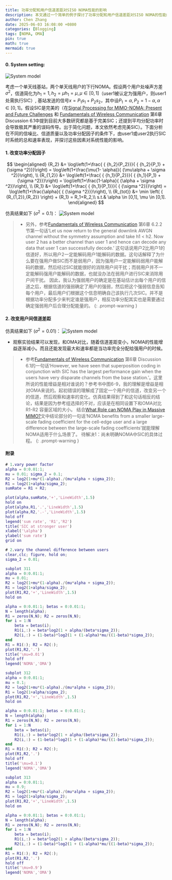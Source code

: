 ```yaml
---
title: 功率分配和用户信道差距对SISO NOMA性能的影响
description: 本文通过一个简单的例子探讨了功率分配和用户信道差距对SISO NOMA的性能的影响。
author: Chen Zhang
date: 2025-06-03 16:08:00 +0800
categories: [Blogging]
tags: [NOMA, OMA]
pin: true
math: true
mermaid: true
---
```


#### 0. System setting:
![System model](../assets/img/SISONOMA/fig0.jpg)

考虑一个单天线基站，两个单天线用户的下行NOMA。假设两个用户处噪声方差$\sigma^2$，信道简化为$h_1=1,h_2=\mu h_1= \mu, \mu \in[0,1]$（user1被认定为强用户，则user1处需执行SIC）, 基站发送的信号$x=P_1 s_1 + P_2 s_2$，其中设$P_1 = \alpha, P_2 = 1- \alpha, \alpha \in [0,1]$。假设SIC是完美的（在[Signal Processing for MIMO-NOMA: Present and Future Challenges](https://arxiv.org/abs/1802.00754) 和 [Fundamentals of Wireless Communication](https://web.stanford.edu/~dntse/wireless_book.html) 第6章 Discussion 6.1中提到目前大多数研究都是基于完美SIC；还提到平均分配功率时会导致极其严重的误码传导。出于简化问题，本文依然考虑完美SIC）。下面分析在不同的信噪比、信道质量以及功率分配因子的条件下，由user1或user2执行SIC时系统的总和速率表现，并探讨这些因素对系统性能的影响。
#### 1. 改变功率分配因子
$$
\begin{aligned}
{R_2} &= \log\left(1+\frac{ { {h_2}{P_2}}}{ { {h_2}{P_1} + {\sigma ^2}}}\right) = \log\left(1+\frac{\mu(1- \alpha)}{ {\mu\alpha + \sigma ^2}}\right), \\
{R_{1,2}} &= \log\left(1+\frac{ { {h_1}{P_2}}}{ { {h_1}{P_1} + {\sigma ^2}}}\right) = \log\left(1+\frac{1-\alpha}{ {\alpha + \sigma ^2}}\right), \\
{R_1} &= \log\left(1+\frac{ { {h_1}{P_1}}}{ { {\sigma ^2}}}\right) = \log\left(1+\frac{\alpha}{ { {\sigma ^2}}}\right), \\
{R_{tot}} &= \min \left( { {R_{1,2}},{R_2}} \right) + {R_1} = R_1+R_2,\\
s.t.& \alpha \in [0,1], \mu \in [0,1].
\end{aligned}
$$

仿真结果如下 ($\sigma^2=0.1$)：
![System model](../assets/img/SISONOMA/fig1.jpg)

> - 另外，参考[Fundamentals of Wireless Communication](https://web.stanford.edu/~dntse/wireless_book.html) 第6章 6.2.2节第一句话‘Let us now return to the general downlink AWGN channel without the symmetry assumption and take h1 < h2. Now user 2 has a better channel than user 1 and
hence can decode any data that user 1 can successfully decode.’ 这句话说用户2比用户1的信道好，所以用户2一定能解码用户1能解码的数据。这句话解释了为什么要在强用户做SIC而不是弱用户，因为强用户一定能解码弱用户能解码的数据，然后经过SIC就能很好的消除用户间干扰；而弱用户并不一定能解码强用户能解码的数据，也就没办法在弱用户进行SIC来消除用户间干扰。
因此，我认为强弱用户的确定是在基站估计出每个用户的信道之后，根据信道的强弱确定了用户的强弱，然后把这个强弱信息告知每个用户，最后用户们根据这个信息明确自己该执行几次SIC。并不是根据功率分配多少来判定谁是强用户，相反功率分配其实也是需要通过确定强弱用户后合理分配能量的。
{: .prompt-warning }


#### 2. 改变用户间信道差距
仿真结果如下 ($\sigma^2=0.01$)：
![System model](../assets/img/SISONOMA/fig2.jpg)

- 观察实验结果可以发现，和OMA对比，随着信道差距变小，NOMA的性能增益逐渐减小。而且还能发现最大和速率都是当功率完全分配给强用户的时候。

>- 参考[Fundamentals of Wireless Communication](https://web.stanford.edu/~dntse/wireless_book.html) 第6章 Discussion 6.1的一句话‘However, we have seen that superposition coding in conjunction with SIC has the largest performance gain when the users have very disparate channels from the base station.’。这里所说的性能增益是相对谁说的？参考书中图6-9，我的理解是增益是相对OMA来说的。起初错误的理解成了固定一个用户的信道，改变另一个的信道，然后观察和速率的变化。仿真结果得到了和这句话相反的结论，结果是因为参考组选择的不对，应该是在相同设置下和OMA对比R1-R2 容量区域的大小。
结合[What Role can NOMA Play in Massive MIMO?](https://arxiv.org/pdf/1809.07072)文中结论部分的一句话‘NOMA benefits from a smaller large-scale fading coefficient for the cell-edge user and a large difference between the large-scale fading coefficients’就能理解NOMA适用于什么场景了。
> 待解决1：尚未明确NOMA中SIC的具体过程。
{: .prompt-warning }

#### 附录
```matlab
# 1.vary power factor
alpha = 0:0.01:1;
mu = 0.01; sigma_2 = 0.1;
R2 = log2(1+mu*(1-alpha)./(mu*alpha + sigma_2));
R1 = log2(1+alpha/sigma_2);
sumRate = R1 + R2;

plot(alpha,sumRate,'+','LineWidth',1.5)
hold on
plot(alpha,R1,'.','LineWidth',1.5)
plot(alpha,R2,'.-','LineWidth',1.5)
hold off
legend('sum rate', 'R1','R2')
title('SIC at stronger user')
xlabel('\alpha')
ylabel('sum rate')
grid on
```
```matlab
# 2.vary the channel difference between users
clear,clc; figure, hold on;
sigma_2 = 0.01;

subplot 311
alpha = 0:0.01:1;
mu = 0.01;
R2 = log2(1+mu*(1-alpha)./(mu*alpha + sigma_2));
R1 = log2(1+alpha/sigma_2);
plot(R1,R2,'+','LineWidth',1.5)
hold on

alpha = 0:0.01:1; betas = 0:0.01:1;
N = length(alpha);
R1 = zeros(N,N); R2 = zeros(N,N);
for i = 1:N
    beta = betas(i);
    R1(i,:) = beta*log2(1 + alpha/(beta*sigma_2));
    R2(i,:) = (1-beta)*log2(1 + (1-alpha)*mu/((1-beta)*sigma_2));
end
R1 = R1(:); R2 = R2(:);
plot(R1,R2,'.')
title('\mu=0.01')
hold off
legend('NOMA','OMA')

subplot 312
alpha = 0:0.01:1;
mu = 0.1;
R2 = log2(1+mu*(1-alpha)./(mu*alpha + sigma_2));
R1 = log2(1+alpha/sigma_2);
plot(R1,R2,'+','LineWidth',1.5)
hold on

alpha = 0:0.01:1; betas = 0:0.01:1;
N = length(alpha);
R1 = zeros(N,N); R2 = zeros(N,N);
for i = 1:N
    beta = betas(i);
    R1(i,:) = beta*log2(1 + alpha/(beta*sigma_2));
    R2(i,:) = (1-beta)*log2(1 + (1-alpha)*mu/((1-beta)*sigma_2));
end
R1 = R1(:); R2 = R2(:);
plot(R1,R2,'.')
hold off
title('\mu=0.1')
legend('NOMA','OMA')

subplot 313
alpha = 0:0.01:1;
mu = 0.9;
R2 = log2(1+mu*(1-alpha)./(mu*alpha + sigma_2));
R1 = log2(1+alpha/sigma_2);
plot(R1,R2,'+','LineWidth',1.5)
hold on

alpha = 0:0.01:1; betas = 0:0.01:1;
N = length(alpha);
R1 = zeros(N,N); R2 = zeros(N,N);
for i = 1:N
    beta = betas(i);
    R1(i,:) = beta*log2(1 + alpha/(beta*sigma_2));
    R2(i,:) = (1-beta)*log2(1 + (1-alpha)*mu/((1-beta)*sigma_2));
end
R1 = R1(:); R2 = R2(:);
plot(R1,R2,'.')
hold off
title('\mu=0.9')
legend('NOMA','OMA')
```

